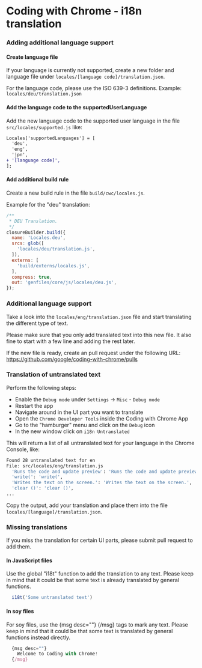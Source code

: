 Coding with Chrome - i18n translation
======================================

### Adding additional language support

#### Create language file
If your language is currently not supported, create a new folder and language file
under `locales/[language code]/translation.json`.

For the language code, please use the ISO 639-3 definitions.
Example: `locales/deu/translation.json`

#### Add the language code to the supportedUserLanguage
Add the new language code to the supported user language in the file 
`src/locales/supported.js` like:
```diff
Locales['supportedLanguages'] = [
  'deu',
  'eng',
  'jpn',
+ '[language code]',
];
```

#### Add additional build rule
Create a new build rule in the file `build/cwc/locales.js`.

Example for the "deu" translation:
```javascript
/**
 * DEU Translation.
 */
closureBuilder.build({
  name: 'Locales.deu',
  srcs: glob([
    'locales/deu/translation.js',
  ]),
  externs: [
    'build/externs/locales.js',
  ],
  compress: true,
  out: 'genfiles/core/js/locales/deu.js',
});
```


### Additional language support
Take a look into the `locales/eng/translation.json` file and start translating
the different type of text.

Please make sure that you only add translated text into this new file.
It also fine to start with a few line and adding the rest later.

If the new file is ready, create an pull request under the following URL:
https://github.com/google/coding-with-chrome/pulls


### Translation of untranslated text
Perform the following steps:
* Enable the `Debug mode` under `Settings` -> `Misc` - `Debug mode`
* Restart the app
* Navigate around in the UI part you want to translate
* Open the `Chrome Developer Tools` inside the Coding with Chrome App
* Go to the "hamburger" menu and click on the `Debug` icon
* In the new window click on `i18n Untranslated`

This will return a list of all untranslated text for your language in the
Chrome Console, like:
```bash
Found 28 untranslated text for en
File: src/locales/eng/translation.js
  'Runs the code and update preview': 'Runs the code and update preview',
  'write(': 'write(',
  'Writes the text on the screen.': 'Writes the text on the screen.',
  'clear ()': 'clear ()',
...
```

Copy the output, add your translation and place them into the file
`locales/[language]/translation.json`.
 

### Missing translations
If you miss the translation for certain UI parts, please submit pull request to 
add them.

#### In JavaScript files
Use the global "i18t" function to add the translation to any text.
Please keep in mind that it could be that some text is already translated by 
general functions.
```js
  i18t('Some untranslated text')
```

#### In soy files
For soy files, use the {msg desc=""} {/msg} tags to mark any text.
Please keep in mind that it could be that some text is translated by 
general functions instead directly.
```js
  {msg desc=""}
    Welcome to Coding with Chrome!
  {/msg}
```
